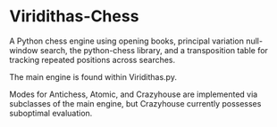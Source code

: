 # Viridithas-Chess

A Python chess engine using opening books, principal variation null-window search, the python-chess library, and a transposition table for tracking repeated positions across searches. 

The main engine is found within Viridithas.py.

Modes for Antichess, Atomic, and Crazyhouse are implemented via subclasses of the main engine, but Crazyhouse currently possesses suboptimal evaluation.
